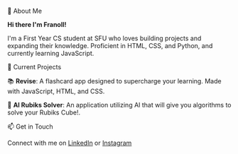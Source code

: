 👋 About Me

**Hi there I'm Franoll!**

I'm a First Year CS student at SFU who loves building projects and expanding their knowledge. Proficient in HTML, CSS, and Python, and currently learning JavaScript.

🚀 Current Projects

📚 **Revise**: A flashcard app designed to supercharge your learning. Made with JavaScript, HTML, and CSS.

🧩 **AI Rubiks Solver**: An application utilizing AI that will give you algorithms to solve your Rubiks Cube!.

📫 Get in Touch

Connect with me on [LinkedIn](https://www.linkedin.com/in/franollf) or [Instagram](https://www.instagram.com/franollf/)
